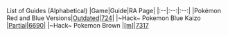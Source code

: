 List of Guides (Alphabetical) 
|Game|Guide|RA Page|
|:--|:--:|:--:|
|Pokémon Red and Blue Versions|[Outdated](Pokemon:-Brown-(Hack)-(Game-Boy))|[724](https://retroachievements.org/game/724)|
|\~Hack\~ Pokemon Blue Kaizo |[Partial](https://github.com/RetroAchievements/guides/wiki/Pokemon:-Blue-Kaizo-(Hack)-(Game-Boy))|[6690](https://retroachievements.org/game/6690)|
|\~Hack\~ Pokemon Brown |[[m]](https://github.com/RetroAchievements/guides/wiki/Pokemon:-Brown-(Hack)-(Game-Boy))|[7317](https://retroachievements.org/game/7317)